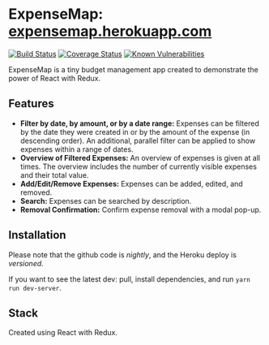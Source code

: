 # ExpenseMap: [expensemap.herokuapp.com](https://expensemap.herokuapp.com)

[![Build Status](https://travis-ci.org/antonzabirko/expensemap.svg?branch=master)](https://travis-ci.org/antonzabirko/expensemap)
[![Coverage Status](https://coveralls.io/repos/github/antonzabirko/expensemap/badge.svg?branch=master)](https://coveralls.io/github/antonzabirko/expensemap?branch=master)
[![Known Vulnerabilities](https://snyk.io/test/github/antonzabirko/expensemap/badge.svg)](https://snyk.io/test/github/antonzabirko/expensemap)
 
ExpenseMap is a tiny budget management app created to demonstrate the power of React with Redux.

## Features

* **Filter by date, by amount, or by a date range:** Expenses can be filtered by the date they were created in or by the amount of the expense (in descending order). An additional, parallel filter can be applied to show expenses within a range of dates.
* **Overview of Filtered Expenses:** An overview of expenses is given at all times. The overview includes the number of currently visible expenses and their total value.
* **Add/Edit/Remove Expenses:** Expenses can be added, edited, and removed.
* **Search:** Expenses can be searched by description.
* **Removal Confirmation:** Confirm expense removal with a modal pop-up.

## Installation
 
Please note that the github code is *nightly*, and the Heroku deploy is *versioned*.

If you want to see the latest dev: pull, install dependencies, and run `yarn run dev-server`.

## Stack

Created using React with Redux.
